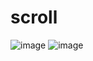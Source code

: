 # scroll
![image](https://user-images.githubusercontent.com/104350745/165074942-d2970ab3-d9c7-4c92-9403-e42ce6b7e3af.png)
![image](https://user-images.githubusercontent.com/104350745/165074971-343fc1f7-0c63-4bce-a15d-770680e4e047.png)
